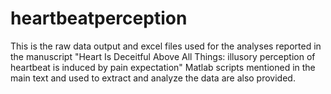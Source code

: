 # heartbeatperception
This is the raw data output and excel files used for the analyses reported in the manuscript "Heart Is Deceitful Above All Things: illusory perception of heartbeat is induced by pain expectation"
Matlab scripts mentioned in the main text and used to extract and analyze the data are also provided.
